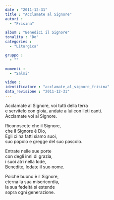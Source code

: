 ```yaml
---
date : "2011-12-31"
title : "Acclamate al Signore"
autori : 
  - "Frisina"

album : "Benedici il Signore"
tonalita : "Do"
categories : 
  - "Liturgica"

gruppo : 
  - ""

momenti : 
  - "Salmi"

video : 
identificatore : "acclamate_al_signore_frisina"
data_revisione : "2011-12-31"
---
```

  
  
  
Acclamate al Signore, voi tutti della terra  
e servitelo con gioia, andate a lui con lieti canti.  
Acclamate voi   al Signore.  
  
  
  
Riconoscete che il Signore,  
che il Signore è Dio,  
Egli ci ha fatti siamo suoi,  
suo popolo e gregge del suo pascolo.  
  
  
  
  
Entrate nelle sue porte  
con degli inni di grazia,  
i suoi atri nella lode,  
Benedite, lodate il suo nome.  
  
  
  
  
Poiché buono è il Signore,  
eterna la sua misericordia,  
la sua fedeltà si estende  
sopra ogni generazione.  
  
  
  
